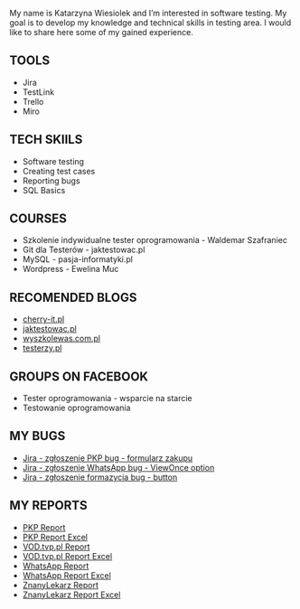 My name is Katarzyna Wiesiolek and I’m interested in software testing. My goal is to develop my knowledge and technical skills in testing area. I would like to share here some of my gained experience.
## TOOLS
* Jira
* TestLink
* Trello
* Miro
## TECH SKIILS
* Software testing
* Creating test cases
* Reporting bugs
* SQL Basics
## COURSES
* Szkolenie indywidualne tester oprogramowania - Waldemar Szafraniec 
* Git dla Testerów - jaktestowac.pl
* MySQL - pasja-informatyki.pl
* Wordpress - Ewelina Muc 
## RECOMENDED BLOGS
* [cherry-it.pl](http://cherry-it.pl/)
* [jaktestowac.pl](https://jaktestowac.pl/)
* [wyszkolewas.com.pl](https://www.wyszkolewas.com.pl/)
* [testerzy.pl](https://testerzy.pl/)
## GROUPS ON FACEBOOK
* Tester oprogramowania - wsparcie na starcie
* Testowanie oprogramowania
## MY BUGS
* [Jira - zgłoszenie PKP bug - formularz zakupu](https://drive.google.com/file/d/1NF-qLUBmDLtpMIZnAvaJvx1Wd74QpWrO/view?usp=sharing)
* [Jira - zgłoszenie WhatsApp bug - ViewOnce option](https://drive.google.com/file/d/1z70HfFZ4-PC4H-xOSR6rxmIsk6O7_gQp/view?usp=sharing)
* [Jira - zgłoszenie formazycia bug - button](https://drive.google.com/file/d/1WOjIOGyEW8B3JQ9mcHkt82sIjvmd_xBb/view?usp=sharing) 
## MY REPORTS
* [PKP Report](https://docs.google.com/document/d/1svHp5fCaCSbKlnMDFcHKSU-BjYgnxEPS/edit?usp=sharing&ouid=101831445860155568766&rtpof=true&sd=true)
* [PKP Report Excel](https://docs.google.com/spreadsheets/d/1WI1ONSXuOKv5e_v8pjZ8SmFNK-5dAlkN/edit?usp=sharing&ouid=101831445860155568766&rtpof=true&sd=true)
* [VOD.tvp.pl Report](https://docs.google.com/document/d/1FMitgBJCWtbAmE3K6xbiUJSBTmzKySdb/edit?usp=sharing&ouid=101831445860155568766&rtpof=true&sd=true)
* [VOD.tvp.pl Report Excel](https://docs.google.com/spreadsheets/d/1C93amEbR8JbvJv0Wf8EzZ-z_zQcJCymt/edit?usp=sharing&ouid=101831445860155568766&rtpof=true&sd=true)
* [WhatsApp Report](https://docs.google.com/document/d/1MyyjAlKLQ2czJPzuJmjet_L9PG8GVsMW/edit?usp=sharing&ouid=101831445860155568766&rtpof=true&sd=true)
* [WhatsApp Report Excel](https://docs.google.com/spreadsheets/d/1Vzue3mnt9OufHI6LFAj40gZPvlXcIIN5/edit?usp=sharing&ouid=101831445860155568766&rtpof=true&sd=true)
* [ZnanyLekarz Report](https://docs.google.com/document/d/1kPy5A2SlakOhLJj2N-n2GNhjPk_Px-Sb/edit?usp=sharing&ouid=101831445860155568766&rtpof=true&sd=true)
* [ZnanyLekarz Report Excel](https://docs.google.com/spreadsheets/d/1Js-xNdwt8iH-CcQmIk1weAQW-5asRiWA/edit?usp=sharing&ouid=101831445860155568766&rtpof=true&sd=true)
<!---
KasiaWiesiolek/KasiaWiesiolek is a ✨ special ✨ repository because its `README.md` (this file) appears on your GitHub profile.
You can click the Preview link to take a look at your changes.
--->
